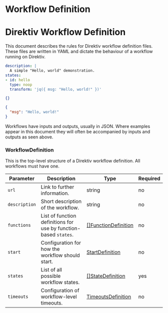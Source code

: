 # Workflow Definition 

# Direktiv Workflow Definition

This document describes the rules for Direktiv workflow definition files. These files are written in YAML and dictate the behaviour of a workflow running on Direktiv. 

```yaml title="Workflow"
description: |
  A simple "Hello, world" demonstration.
states:
- id: hello
  type: noop
  transform: 'jq({ msg: "Hello, world!" })'
```

```json title="Input"
{}
```

```json title="Output"
{
  "msg": "Hello, world!"
}
```

Workflows have inputs and outputs, usually in JSON. Where examples appear in this document they will often be accompanied by inputs and outputs as seen above.

### WorkflowDefinition

This is the top-level structure of a Direktiv workflow definition. All workflows must have one.

| Parameter | Description | Type | Required |
| --- | --- | --- | --- |
| `url` | Link to further information. | string | no |
| `description` | Short description of the workflow.  | string | no |
| `functions` | List of function definitions for use by function-based `states`. | [[]FunctionDefinition](/spec/workflow-yaml/functions/#functiondefinition) | no |
| `start` | Configuration for how the workflow should start. | [StartDefinition](./starts.md) | no |
| `states` | List of all possible workflow states. | [[]StateDefinition](./states.md) | yes | 
| `timeouts` | Configuration of workflow-level timeouts. | [TimeoutsDefinition](./timeouts.md) | no |
